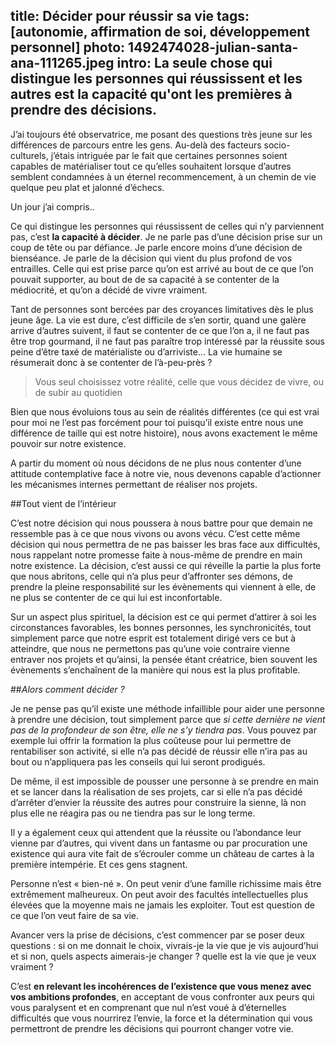 title: Décider pour réussir sa vie
tags: [autonomie, affirmation de soi, développement personnel]
photo: 1492474028-julian-santa-ana-111265.jpeg
intro: La seule chose qui distingue les personnes qui réussissent et les autres est la capacité qu'ont les premières à prendre des décisions.
---
J’ai toujours été observatrice, me posant des questions très jeune sur les différences de parcours entre les gens. Au-delà des facteurs socio-culturels, j’étais intriguée par le fait que certaines personnes soient capables de matérialiser tout ce qu’elles souhaitent lorsque d’autres semblent condamnées à un éternel recommencement, à un chemin de vie quelque peu plat et jalonné d’échecs.

Un jour j’ai compris..

Ce qui distingue les personnes qui réussissent de celles qui n’y parviennent pas, c’est **la capacité à décider**. Je ne parle pas d’une décision prise sur un coup de tête ou par défiance. Je parle encore moins d’une décision de bienséance. Je parle de la décision qui vient du plus profond de vos entrailles. Celle qui est prise parce qu’on est arrivé au bout de ce que l’on pouvait supporter, au bout de de sa capacité à se contenter de la médiocrité, et qu’on a décidé de vivre vraiment.

Tant de personnes sont bercées par des croyances limitatives dès le plus jeune âge. La vie est dure, c’est difficile de s’en sortir, quand une galère arrive d’autres suivent, il faut se contenter de ce que l’on a, il ne faut pas être trop gourmand, il ne faut pas paraître trop intéressé par la réussite sous peine d’être taxé de matérialiste ou d’arriviste… La vie humaine se résumerait donc à se contenter de l’à-peu-près ?

>Vous seul choisissez votre réalité, celle que vous décidez de vivre, ou de subir au quotidien

Bien que nous évoluions tous au sein de réalités différentes (ce qui est vrai pour moi ne l’est pas forcément pour toi puisqu’il existe entre nous une différence de taille qui est notre histoire), nous avons exactement le même pouvoir sur notre existence.

A partir du moment où nous décidons de ne plus nous contenter d’une attitude contemplative face à notre vie, nous devenons capable d’actionner les mécanismes internes permettant de réaliser nos projets. 

##Tout vient de l’intérieur

C’est notre décision qui nous poussera à nous battre pour que demain ne ressemble pas à ce que nous vivons ou avons vécu. C’est cette même décision qui nous permettra de ne pas baisser les bras face aux difficultés, nous rappelant notre promesse faite à nous-même de prendre en main notre existence. La décision, c’est aussi ce qui réveille la partie la plus forte que nous abritons, celle qui n’a plus peur d’affronter ses démons, de prendre la pleine responsabilité sur les évènements qui viennent à elle, de ne plus se contenter de ce qui lui est inconfortable.

Sur un aspect plus spirituel, la décision est ce qui permet d’attirer à soi les circonstances favorables, les bonnes personnes, les synchronicités, tout simplement parce que notre esprit est totalement dirigé vers ce but à atteindre, que nous ne permettons pas qu’une voie contraire vienne entraver nos projets et qu’ainsi, la pensée étant créatrice, bien souvent les évènements s’enchaînent de la manière qui nous est la plus profitable.

##*Alors comment décider ?*

Je ne pense pas qu’il existe une méthode infaillible pour aider une personne à prendre une décision, tout simplement parce que *si cette dernière ne vient pas de la profondeur de son être, elle ne s’y tiendra pas*. Vous pouvez par exemple lui offrir la formation la plus coûteuse pour lui permettre de rentabiliser son activité, si elle n’a pas décidé de réussir elle n’ira pas au bout ou n’appliquera pas les conseils qui lui seront prodigués.

De même, il est impossible de pousser une personne à se prendre en main et se lancer dans la réalisation de ses projets, car si elle n’a pas décidé d’arrêter d’envier la réussite des autres pour construire la sienne, là non plus elle ne réagira pas ou ne tiendra pas sur le long terme.

Il y a également ceux qui attendent que la réussite ou l’abondance leur vienne par d’autres, qui vivent dans un fantasme ou par procuration une existence qui aura vite fait de s’écrouler comme un château de cartes à la première intempérie. Et ces gens stagnent.

Personne n’est « bien-né ». On peut venir d’une famille richissime mais être extrêmement malheureux. On peut avoir des facultés intellectuelles plus élevées que la moyenne mais ne jamais les exploiter. Tout est question de ce que l’on veut faire de sa vie.

Avancer vers la prise de décisions, c’est commencer par se poser deux questions :
si on me donnait le choix, vivrais-je la vie que je vis aujourd’hui et si non, quels aspects aimerais-je changer ?
quelle est la vie que je veux vraiment ?

C’est **en relevant les incohérences de l’existence que vous menez avec vos ambitions profondes**, en acceptant de vous confronter aux peurs qui vous paralysent et en comprenant que nul n’est voué à d’éternelles difficultés que vous nourrirez l’envie, la force et la détermination qui vous permettront de prendre les décisions qui pourront changer votre vie.
